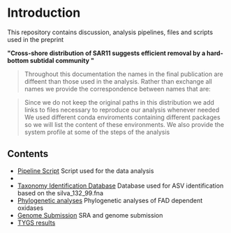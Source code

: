 # Introduction

This repository contains discussion, analysis pipelines, files and scripts used in the preprint 

**"Cross-shore distribution of SAR11 suggests efficient removal by a hard-bottom subtidal community
"**

> Throughout this documentation the names in the final publication are diffeent than those used in the analysis.  Rather than exchange all names we provide the correspondence between names that are:

> Since we do not keep the original paths in this distribution we add links to files necessary to reproduce our analysis whenever needed  
> We used different conda enviroments containing different packages so we will list the content of these environments. We also provide the system profile at some of the steps of the analysis  

## Contents

- [Pipeline Script](https://github.com/suzumar/transect_ms/blob/main/files/SSUpipeline.bash) Script used for the data analysis 
-
- [Taxonomy Identification Database](https://github.com/suzumar/transect_ms/blob/main/files/taxo.md) Database used for ASV identification based on the silva_132_99.fna 
- [Phylogenetic analyses](https://github.com/suzumar/transect_ms/blob/main/files/phylo.md) Phylogenetic analyses of FAD dependent oxidases
- [Genome Submission](https://github.com/suzumar/transect_ms/blob/main/files/subm.md) SRA and genome submission
- [TYGS results](https://github.com/suzumar/transect_ms/blob/main/files/TYGS.md)
